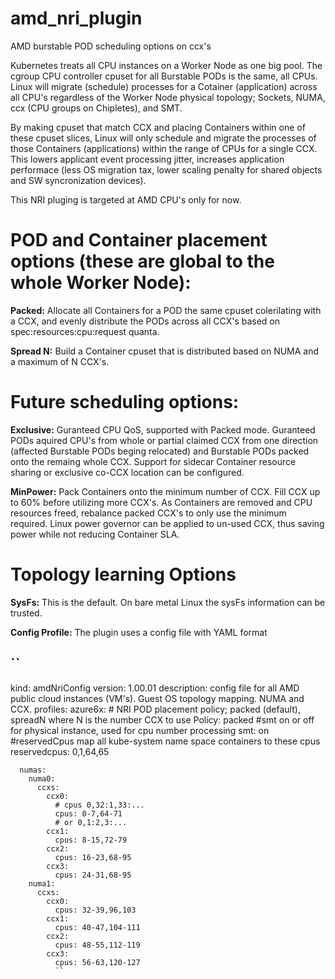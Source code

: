 # amd_nri_plugin
AMD burstable POD scheduling options on ccx's


Kubernetes treats all CPU instances on a Worker Node as one big pool. The cgroup CPU controller cpuset for all Burstable PODs is the same, all CPUs. Linux will migrate (schedule) processes for a Cotainer (application) across all CPU's regardless of the Worker Node physical topology; Sockets, NUMA, ccx (CPU groups on Chipletes), and SMT.

By making cpuset that match CCX and placing Containers within one of these cpuset slices, Linux will only schedule and migrate the processes of those Containers (applications) within the range of CPUs for a single CCX. This lowers applicant event processing jitter, increases application performace (less OS migration tax, lower scaling penalty for shared objects and SW syncronization devices). 

This NRI pluging is targeted at AMD CPU's only for now. 

# POD and Container placement options (these are global to the whole Worker Node):

**Packed:** Allocate all Containers for a POD the same cpuset colerilating with a CCX, and evenly distribute the PODs across all CCX's based on spec:resources:cpu:request quanta.

**Spread N:** Build a Container cpuset that is distributed based on NUMA and a maximum of N CCX's.


# Future scheduling options:

**Exclusive:** Guranteed CPU QoS, supported with Packed mode. Guranteed PODs aquired CPU's from whole or partial claimed CCX from one direction (affected Burstable PODs beging relocated) and Burstable PODs packed onto the remaing whole CCX. Support for sidecar Container resource sharing or exclusive co-CCX location can be configured.

**MinPower:** Pack Containers onto the minimum number of CCX. Fill CCX up to 60% before utilizing more CCX's. As Containers are removed and CPU resources freed, rebalance packed CCX's to only use the minimum required. Linux power governor can be applied to un-used CCX, thus saving power while not reducing Container SLA.

# Topology learning Options

**SysFs:** This is the default. On bare metal Linux the sysFs information can be trusted.

**Config Profile:** The plugin uses a config file with YAML format

``
---
kind: amdNriConfig
version: 1.00.01
description: config file for all AMD public cloud instances (VM's). Guest OS
  topology mapping. NUMA and CCX.
profiles:
  azure6x:
      # NRI POD placement policy; packed (default), spreadN where N is the number CCX to use 
      Policy: packed
      #smt on or off for physical instance, used for cpu number processing
      smt: on
      #reservedCpus  map all kube-system name space containers to these cpus
      reservedcpus: 0,1,64,65
         
      numas:
        numa0: 
          ccxs:
            ccx0:
              # cpus 0,32:1,33:...
              cpus: 0-7,64-71
              # or 0,1:2,3:...
            ccx1: 
              cpus: 8-15,72-79
            ccx2:
              cpus: 16-23,68-95
            ccx3:
              cpus: 24-31,68-95
        numa1:
          ccxs:
            ccx0:
              cpus: 32-39,96,103
            ccx1:
              cpus: 40-47,104-111
            ccx2:
              cpus: 48-55,112-119
            ccx3:
              cpus: 56-63,120-127
              ``